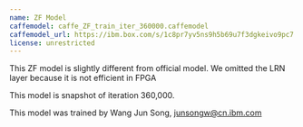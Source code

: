 ```yaml
---
name: ZF Model
caffemodel: caffe_ZF_train_iter_360000.caffemodel
caffemodel_url: https://ibm.box.com/s/1c8pr7yv5ns9h5b69u7f3dgkeivo9pc7
license: unrestricted
---
```


This ZF model is slightly different from official model. We omitted the LRN layer because it is not efficient in FPGA

This model is snapshot of iteration 360,000.

This model was trained by Wang Jun Song, junsongw@cn.ibm.com

